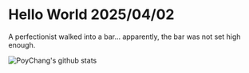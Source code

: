 # Hello World 2025/04/02

A perfectionist walked into a bar... apparently, the bar was not set high enough.

![PoyChang's github stats](https://github-readme-stats.vercel.app/api?username=poychang&show_icons=true&theme=dracula)

